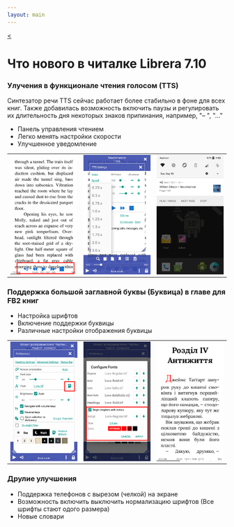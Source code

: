 ```yaml
---
layout: main
---
```

[<](/wiki/what-is-new)

# Что нового в читалке Librera 7.10

### Улучения в функционале чтения голосом (TTS)

Синтезатор речи TTS сейчас работает более стабильно в фоне для всех книг.
Также добавилась возможность включить паузы и регулировать их длительность дня некоторых знаков припинания, 
например, "– ", "..."

* Панель управления чтением
* Легко менять настройки скорости
* Улучшенное уведомление

||||
|-|-|-|
|![](1.png)|![](2.png)|![](3.png)|


### Поддержка большой заглавной буквы (Буквица) в главе для __FB2__ книг

* Настройка шрифтов
* Включение поддержки буквицы
* Различные настройки отображения буквицы

||||
|-|-|-|
|![](6.png)|![](4.png)|![](5.png)|


### Друлие улучшения

* Поддержка телефонов с вырезом (челкой) на экране
* Возможность включить выключить нормализацию шрифтов (Все шрифты стают одого размера)
* Новые словари